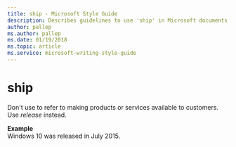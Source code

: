 ```yaml
---
title: ship - Microsoft Style Guide
description: Describes guidelines to use 'ship' in Microsoft documents, and provides alternate usage examples.
author: pallep
ms.author: pallep
ms.date: 01/19/2018
ms.topic: article
ms.service: microsoft-writing-style-guide
---
```


# ship

Don't use to refer to making products or services available to customers. Use *release* instead. 

**Example**  
Windows 10 was released in July 2015.
